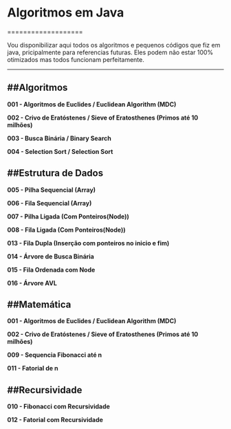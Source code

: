 # Algoritmos em Java
===================


Vou disponibilizar aqui todos os algoritmos e pequenos códigos que fiz em java, pricipalmente para referencias futuras. Eles podem não estar 100% otimizados mas todos funcionam perfeitamente.

----------


##Algoritmos
-------------

**001 - Algoritmos de Euclides / Euclidean Algorithm (MDC)**

**002 - Crivo de Eratóstenes / Sieve of Eratosthenes (Primos até 10 milhões)**

**003 - Busca Binária / Binary Search**

**004 - Selection Sort / Selection Sort**

##Estrutura de Dados
-------------

**005 - Pilha Sequencial (Array)**

**006 - Fila Sequencial (Array)**

**007 - Pilha Ligada (Com Ponteiros(Node))**

**008 - Fila Ligada (Com Ponteiros(Node))**

**013 - Fila Dupla (Inserção com ponteiros no inicio e fim)**

**014 - Árvore de Busca Binária**

**015 - Fila Ordenada com Node**

**016 - Árvore AVL**


##Matemática
-------------

**001 - Algoritmos de Euclides / Euclidean Algorithm (MDC)**

**002 - Crivo de Eratóstenes / Sieve of Eratosthenes (Primos até 10 milhões)**

**009 - Sequencia Fibonacci até n**

**011 - Fatorial de n**

##Recursividade
-------------

**010 - Fibonacci com Recursividade**

**012 - Fatorial com Recursividade**
